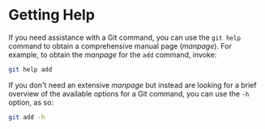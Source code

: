 # Getting Help

If you need assistance with a Git command, you can use the `git help` command to obtain a comprehensive manual page (_manpage_). For example, to obtain the _manpage_ for the `add` command, invoke:

```bash
git help add
```

If you don't need an extensive _manpage_ but instead are looking for a brief overview of the available options for a Git command, you can use the `-h` option, as so:

```bash
git add -h
```
